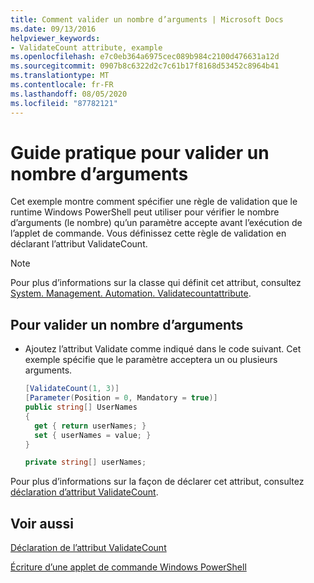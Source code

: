 ```yaml
---
title: Comment valider un nombre d’arguments | Microsoft Docs
ms.date: 09/13/2016
helpviewer_keywords:
- ValidateCount attribute, example
ms.openlocfilehash: e7c0eb364a6975cec089b984c2100d476631a12d
ms.sourcegitcommit: 0907b8c6322d2c7c61b17f8168d53452c8964b41
ms.translationtype: MT
ms.contentlocale: fr-FR
ms.lasthandoff: 08/05/2020
ms.locfileid: "87782121"
---
```

# <a name="how-to-validate-an-argument-count"></a>Guide pratique pour valider un nombre d’arguments

Cet exemple montre comment spécifier une règle de validation que le runtime Windows PowerShell peut utiliser pour vérifier le nombre d’arguments (le nombre) qu’un paramètre accepte avant l’exécution de l’applet de commande. Vous définissez cette règle de validation en déclarant l’attribut ValidateCount.

> [!NOTE]
> Pour plus d’informations sur la classe qui définit cet attribut, consultez [System. Management. Automation. Validatecountattribute](/dotnet/api/System.Management.Automation.ValidateCountAttribute).

## <a name="to-validate-an-argument-count"></a>Pour valider un nombre d’arguments

- Ajoutez l’attribut Validate comme indiqué dans le code suivant. Cet exemple spécifie que le paramètre acceptera un ou plusieurs arguments.

    ```csharp
    [ValidateCount(1, 3)]
    [Parameter(Position = 0, Mandatory = true)]
    public string[] UserNames
    {
      get { return userNames; }
      set { userNames = value; }
    }

    private string[] userNames;
    ```

Pour plus d’informations sur la façon de déclarer cet attribut, consultez [déclaration d’attribut ValidateCount](./validatecount-attribute-declaration.md).

## <a name="see-also"></a>Voir aussi

[Déclaration de l’attribut ValidateCount](./validatecount-attribute-declaration.md)

[Écriture d’une applet de commande Windows PowerShell](./writing-a-windows-powershell-cmdlet.md)
